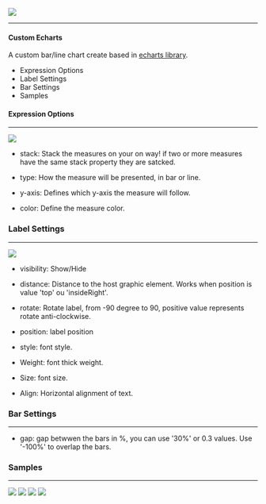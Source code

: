 ![](http://soeva.com.br/wp-content/uploads/2020/12/Logo500x111-1.png)

------------

#### Custom Echarts

A custom bar/line chart create based in [echarts library](https://echarts.apache.org/en/index.html "echarts library").

- Expression Options
- Label Settings
- Bar Settings
- Samples



#### Expression Options

------------

![](https://i.imgur.com/YY8CR9h.png)


- stack: Stack the measures on your on way! if two or more measures have the same stack property they are satcked.

- type: How the measure will be presented, in bar or line.

- y-axis: Defines which y-axis the measure will follow.

- color: Define the measure color.


### Label Settings
------------
![](https://i.imgur.com/KKOlt84.png)

- visibility: Show/Hide

- distance: Distance to the host graphic element. Works when position is  value 'top' ou 'insideRight'.

- rotate: Rotate label, from -90 degree to 90, positive value represents rotate anti-clockwise.

- position: label position

- style: font style.

- Weight: font thick weight.

- Size: font size.

- Align: Horizontal alignment of text.

### Bar Settings

------------

- gap: gap betwwen the bars in %, you can use '30%' or 0.3 values. Use '-100%' to overlap the bars.
### Samples

------------
![](https://i.imgur.com/X32MBv4.png)
![](https://i.imgur.com/U5t0ou2.png)
![](https://i.imgur.com/zgBTdmw.png)
![](https://i.imgur.com/zXC3fkG.png)
